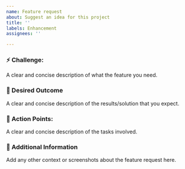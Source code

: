 ```yaml
---
name: Feature request
about: Suggest an idea for this project
title: ''
labels: Enhancement
assignees: ''

---
```


### ⚡️ Challenge:
A clear and concise description of what the feature you need.

### 🦋 Desired Outcome
A clear and concise description of the results/solution that you expect.

### 🎯 Action Points:
A clear and concise description of the tasks involved.

### 🐇 Additional Information
Add any other context or screenshots about the feature request here.

